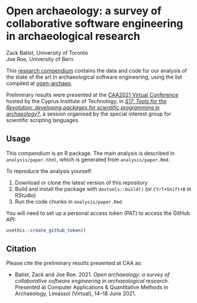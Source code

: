 # Open archaeology: a survey of collaborative software engineering in archaeological research

Zack Batist, University of Toronto  
Joe Roe, University of Bern  

This [research compendium](https://research-compendium.science/) contains the data and code for our analysis of the state of the art in archaeological software engineering, using the list compiled at [open-archaeo](https://open-archaeo.info/).

Preliminary results were presented at the [CAA2021 Virtual Conference](https://2021.caaconference.org/) hosted by the Cyprus Institute of Technology, in *[S17, Tools for the Revolution: developing packages for scientific programming in archaeology?](https://sslarch.github.io/sessions/sessioni/)*, a session organised by the special interest group for scientific scripting languages.

## Usage

This compendium is an R package.
The main analysis is described in `analysis/paper.html`, which is generated from `analysis/paper.Rmd`.

To reproduce the analysis yourself:

1. Download or clone the latest version of this repository
2. Build and install the package with `devtools::build()` (or `Ctrl+Shift+B` in RStudio)
3. Run the code chunks in `analysis/paper.Rmd`

You will need to set up a personal access token (PAT) to access the GitHub API:

```r
usethis::create_github_token()
```

## Citation

Please cite the preliminary results presented at CAA as:

* Batist, Zack and Joe Roe. 2021. *Open archaeology: a survey of collaborative software engineering in archaeological research*. Presented at Computer Applications & Quantitative Methods in Archaeology, Limassol (Virtual), 14–18 June 2021.

